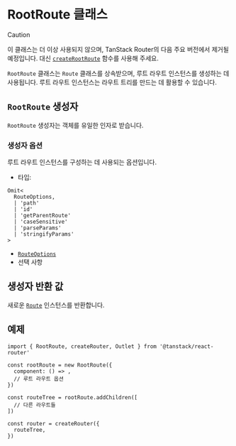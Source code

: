 # RootRoute 클래스

> [!CAUTION]
> 이 클래스는 더 이상 사용되지 않으며, TanStack Router의 다음 주요 버전에서 제거될 예정입니다.
> 대신 [`createRootRoute`](./createRootRouteFunction.md) 함수를 사용해 주세요.

`RootRoute` 클래스는 `Route` 클래스를 상속받으며, 루트 라우트 인스턴스를 생성하는 데 사용됩니다. 루트 라우트 인스턴스는 라우트 트리를 만드는 데 활용할 수 있습니다.


## `RootRoute` 생성자

`RootRoute` 생성자는 객체를 유일한 인자로 받습니다.


### 생성자 옵션

루트 라우트 인스턴스를 구성하는 데 사용되는 옵션입니다.

- 타입:

```tsx
Omit<
  RouteOptions,
  | 'path'
  | 'id'
  | 'getParentRoute'
  | 'caseSensitive'
  | 'parseParams'
  | 'stringifyParams'
>
```

- [`RouteOptions`](./RouteOptionsType.md)
- 선택 사항


## 생성자 반환 값

새로운 [`Route`](./RouteType.md) 인스턴스를 반환합니다.


## 예제

```tsx
import { RootRoute, createRouter, Outlet } from '@tanstack/react-router'

const rootRoute = new RootRoute({
  component: () => ,
  // 루트 라우트 옵션
})

const routeTree = rootRoute.addChildren([
  // 다른 라우트들
])

const router = createRouter({
  routeTree,
})
```


